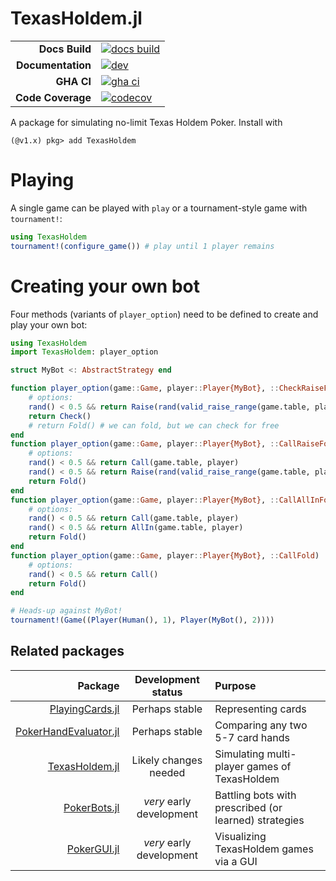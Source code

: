 # TexasHoldem.jl

|||
|---------------------:|:----------------------------------------------|
| **Docs Build**       | [![docs build][docs-bld-img]][docs-bld-url]   |
| **Documentation**    | [![dev][docs-dev-img]][docs-dev-url]          |
| **GHA CI**           | [![gha ci][gha-ci-img]][gha-ci-url]           |
| **Code Coverage**    | [![codecov][codecov-img]][codecov-url]        |

[docs-bld-img]: https://github.com/charleskawczynski/TexasHoldem.jl/workflows/Documentation/badge.svg
[docs-bld-url]: https://github.com/charleskawczynski/TexasHoldem.jl/actions?query=workflow%3ADocumentation

[docs-dev-img]: https://img.shields.io/badge/docs-dev-blue.svg
[docs-dev-url]: https://charleskawczynski.github.io/TexasHoldem.jl/dev/

[gha-ci-img]: https://github.com/charleskawczynski/TexasHoldem.jl/workflows/ci/badge.svg
[gha-ci-url]: https://github.com/charleskawczynski/TexasHoldem.jl/actions?query=workflow%3Aci

[codecov-img]: https://codecov.io/gh/charleskawczynski/TexasHoldem.jl/branch/main/graph/badge.svg
[codecov-url]: https://codecov.io/gh/charleskawczynski/TexasHoldem.jl

A package for simulating no-limit Texas Holdem Poker. Install with

```julia-repl
(@v1.x) pkg> add TexasHoldem
```

# Playing

A single game can be played with `play` or a tournament-style game with `tournament!`:

```julia
using TexasHoldem
tournament!(configure_game()) # play until 1 player remains
```

# Creating your own bot

Four methods (variants of `player_option`) need to be defined to create and play your own bot:

```julia
using TexasHoldem
import TexasHoldem: player_option

struct MyBot <: AbstractStrategy end

function player_option(game::Game, player::Player{MyBot}, ::CheckRaiseFold)
    # options:
    rand() < 0.5 && return Raise(rand(valid_raise_range(game.table, player)))
    return Check()
    # return Fold() # we can fold, but we can check for free
end
function player_option(game::Game, player::Player{MyBot}, ::CallRaiseFold)
    # options:
    rand() < 0.5 && return Call(game.table, player)
    rand() < 0.5 && return Raise(rand(valid_raise_range(game.table, player)))
    return Fold()
end
function player_option(game::Game, player::Player{MyBot}, ::CallAllInFold)
    # options:
    rand() < 0.5 && return Call(game.table, player)
    rand() < 0.5 && return AllIn(game.table, player)
    return Fold()
end
function player_option(game::Game, player::Player{MyBot}, ::CallFold)
    # options:
    rand() < 0.5 && return Call()
    return Fold()
end

# Heads-up against MyBot!
tournament!(Game((Player(Human(), 1), Player(MyBot(), 2))))
```

## Related packages

| Package                                                                             |  Development status      |         Purpose                                       |
|------------------------------------------------------------------------------------:|:------------------------:|:------------------------------------------------------|
| [PlayingCards.jl](https://github.com/charleskawczynski/PlayingCards.jl)             | Perhaps stable           | Representing cards                                    |
| [PokerHandEvaluator.jl](https://github.com/charleskawczynski/PokerHandEvaluator.jl) | Perhaps stable           | Comparing any two 5-7 card hands                      |
| [TexasHoldem.jl](https://github.com/charleskawczynski/TexasHoldem.jl)               | Likely changes needed    | Simulating multi-player games of TexasHoldem          |
| [PokerBots.jl](https://github.com/charleskawczynski/PokerBots.jl)                   | _very_ early development | Battling bots with prescribed (or learned) strategies |
| [PokerGUI.jl](https://github.com/charleskawczynski/PokerGUI.jl)                     | _very_ early development | Visualizing TexasHoldem games via a GUI               |
